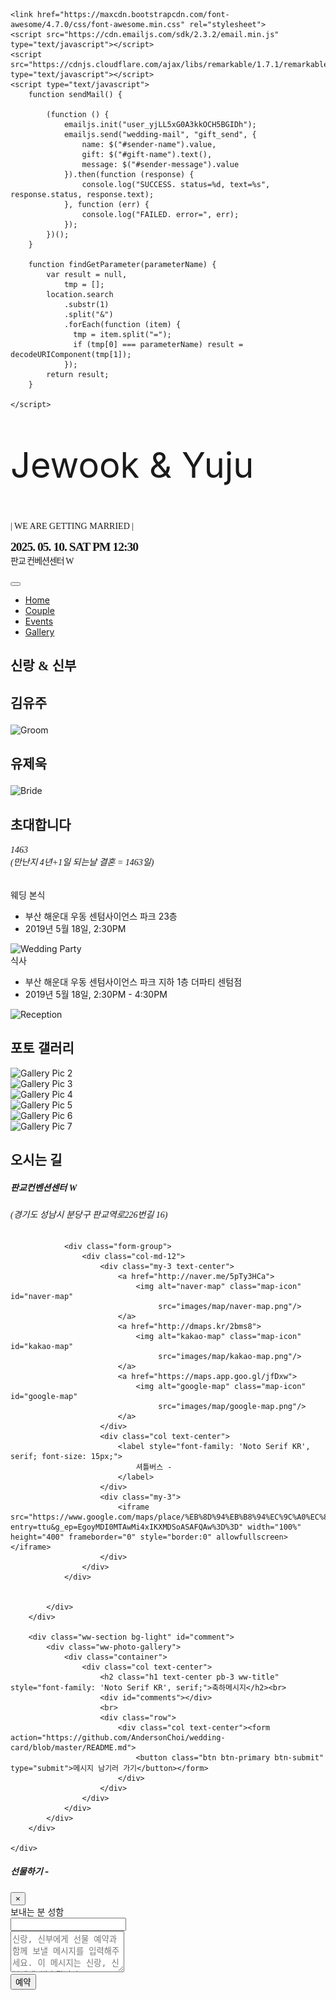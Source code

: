 <html lang="en-US">
<head>
    <meta charset="UTF-8">
    <meta content="IE=edge" http-equiv="X-UA-Compatible">
    <meta content="width=device-width, initial-scale=1" name="viewport">
    <title>유제욱과 김유주의 결혼식</title>
    <meta content="유제욱과 김유주의 결혼식에 와서 축하해주세요~!" name="description"/>
    <meta property="og:image" content="images/pic2.jpeg">
    <meta property="fb:app_id" content="781066922265598" />
    <meta property="fb:admins" content="Choi.Anderson"/>
    <link href="images/favicon/apple-touch-icon.png" rel="apple-touch-icon" sizes="180x180">
    <link href="images/favicon/favicon-32x32.png" rel="icon" sizes="32x32" type="image/png">
    <link href="images/favicon/favicon-16x16.png" rel="icon" sizes="16x16" type="image/png">
    <link href="https://fonts.googleapis.com/css?family=Dosis:400,500" rel="stylesheet">
    <link href="https://fonts.googleapis.com/css?family=Great+Vibes" rel="stylesheet">
    <link href="css/ekko-lightbox.css" rel="stylesheet">
    <link href="styles/main.css" rel="stylesheet">
    <link href="https://fonts.googleapis.com/css?family=Gamja+Flower|Gugi|Noto+Serif+KR|Stylish|Sunflower:300"
          rel="stylesheet">
    <script src="https://code.jquery.com/jquery-2.2.1.js"></script>


    <link href="https://maxcdn.bootstrapcdn.com/font-awesome/4.7.0/css/font-awesome.min.css" rel="stylesheet">
    <script src="https://cdn.emailjs.com/sdk/2.3.2/email.min.js" type="text/javascript"></script>
    <script src="https://cdnjs.cloudflare.com/ajax/libs/remarkable/1.7.1/remarkable.js" type="text/javascript"></script>
    <script type="text/javascript">
        function sendMail() {

            (function () {
                emailjs.init("user_yjLL5xG0A3kkOCH5BGIDh");
                emailjs.send("wedding-mail", "gift_send", {
                    name: $("#sender-name").value,
                    gift: $("#gift-name").text(),
                    message: $("#sender-message").value
                }).then(function (response) {
                    console.log("SUCCESS. status=%d, text=%s", response.status, response.text);
                }, function (err) {
                    console.log("FAILED. error=", err);
                });
            })();
        }

        function findGetParameter(parameterName) {
            var result = null,
                tmp = [];
            location.search
                .substr(1)
                .split("&")
                .forEach(function (item) {
                  tmp = item.split("=");
                  if (tmp[0] === parameterName) result = decodeURIComponent(tmp[1]);
                });
            return result;
        }

    </script>
</head>

<body id="top">
<header></header>
<div id="fb-root"></div>
<script async defer crossorigin="anonymous" src="https://connect.facebook.net/ko_KR/sdk.js#xfbml=1&version=v3.2"></script>
<div class="page-content">
    <div class="div">
        <div class="ww-home-page" id="home">
            <div class="ww-wedding-announcement d-flex align-items-center justify-content-start">
                <div class="container ww-announcement-container">
                    <p class="ww-couple-name ww-title" style="font-size:4.0em">Jewook & Yuju</p>
                    <p class="h2 mt-5 ww-title" style="font-family: 'Gugi', cursive; font-size:1.0em">
                        | WE ARE GETTING MARRIED |
                    </p>
                    <p class="h2 mt-5 ww-title"
                       style="font-family: 'Noto Serif KR', serif; font-size:1.0em; letter-spacing:-1px">
                        <b style="font-size:1.4em;">2025. 05. 10. SAT PM 12:30</b>
                        <br>판교 컨베션센터 W
                    </p>
                </div>
            </div>
        </div>
        <div class="ww-nav-bar sticky-top bg-light">
            <nav class="navbar navbar-expand-lg navbar-light">
                <div class="container">
                    <button aria-controls="ww-navbarNav" aria-expanded="false" aria-label="Toggle navigation"
                            class="navbar-toggler"
                            data-target="#ww-navbarNav" data-toggle="collapse" type="button">
                        <span class="navbar-toggler-icon"></span>
                    </button>
                    <div class="collapse navbar-collapse text-uppercase" id="ww-navbarNav">
                        <ul class="navbar-nav ml-auto">
                            <li class="nav-item"><a class="nav-link smooth-scroll" href="#home">Home</a></li>
                            <li class="nav-item"><a class="nav-link smooth-scroll" href="#couple">Couple</a></li>
                            <li class="nav-item"><a class="nav-link smooth-scroll" href="#events">Events</a></li>
                            <li class="nav-item"><a class="nav-link smooth-scroll" href="#gallery">Gallery</a></li>
                        </ul>
                    </div>
                </div>
            </nav>
        </div>
        <div class="ww-section" id="couple">
            <div class="container">
                <h2 class="h1 text-center pb-3 ww-title" style="font-family: 'Noto Serif KR', serif;">신랑 & 신부</h2>
                <div class="row text-center">
                    <div class="col-md-6">
                        <div class="mt-3">
                            <h3 class="h2 ww-title" style="font-family: 'Sunflower', sans-serif; font-size:1.5em">
                                김유주</h3>
                            <img alt="Groom" class="img-fluid" src=""/>
                        </div>
                    </div>
                    <div class="col-md-6">
                        <div class="mt-3">
                            <h3 class="h2 ww-title" style="font-family: 'Sunflower', sans-serif; font-size:1.5em">
                                유제욱</h3>
                            <img alt="Bride" class="img-fluid" src=""/>
                        </div>
                    </div>
                </div>
            </div>
        </div>
        <div class="ww-section bg-light" id="events">
            <div class="container ww-wedding-event">
                <h2 class="h1 text-center pb-3 ww-title" style="font-family: 'Noto Serif KR', serif;">초대합니다</h2>
                    <div class="col text-center mb-5">
                        <h6 style="font-family: 'Noto Serif KR', serif;">
                            1463<br>
                            (만난지 4년+1일 되는날 결혼 = 1463일)
                        </h6>
                    </div>
                <div class="row">
                    <div class="col-md-7 col-sm-12">
                        <div class="my-3">
                            <div class="h4">웨딩 본식</div>
                            <ul>
                                <li>
                                    <i class="text-muted fas fa-map-marker-alt"></i>
                                    <span class="pl-2 text-muted">부산 해운대 우동 센텀사이언스 파크 23층</span>
                                </li>
                                <li class="pt-2">
                                    <i class="text-muted far fa-calendar-alt"></i>
                                    <span class="pl-2 text-muted">2019년 5월 18일, 2:30PM</span>
                                </li>
                            </ul>
                        </div>
                    </div>
                    <div class="col-md-5 col-sm-12">
                        <div class="my-3">
                            <img alt="Wedding Party" class="img-fluid" src=""/>
                        </div>
                    </div>
                </div>
                <div class="row">
                    <div class="col-md-7 col-sm-12">
                        <div class="my-3">
                            <div class="h4">식사</div>
                            <ul>
                                <li>
                                    <i class="text-muted fas fa-map-marker-alt "></i>
                                    <span class="pl-2 text-muted">부산 해운대 우동 센텀사이언스 파크 지하 1층 더파티 센텀점</span>
                                </li>
                                <li class="pt-2">
                                    <i class="text-muted far fa-calendar-alt "></i>
                                    <span class="pl-2 text-muted">2019년 5월 18일, 2:30PM - 4:30PM</span>
                                </li>
                            </ul>
                        </div>
                    </div>
                    <div class="col-md-5 col-sm-12">
                        <div class="my-3"><img alt="Reception" class="img-fluid" src=""/></div>
                    </div>
                </div>
            </div>
        </div>
        <div class="ww-section" id="gallery">
            <div class="ww-photo-gallery">
                <div class="container">
                    <h2 class="h1 text-center pb-3 ww-title" style="font-family: 'Noto Serif KR', serif;">포토 갤러리</h2>
                    <div class="ww-gallery">
                        <div class="card-columns">
                            <div class="card" data-groups="[&quot;party&quot;,&quot;wedding&quot;]">
                                <a data-gallery="ww-gallery" data-toggle="lightbox">
                                    <img alt="Gallery Pic 2" class="img-fluid" src=""/>
                                </a>
                            </div>
                            <div class="card" data-groups="[&quot;vacation&quot;]">
                                <a data-gallery="ww-gallery" data-toggle="lightbox">
                                    <img alt="Gallery Pic 3" class="img-fluid" src=""/>
                                </a>
                            </div>
                            <div class="card" data-groups="[&quot;party&quot;,&quot;vacation&quot;]">
                                <a data-gallery="ww-gallery" data-toggle="lightbox">
                                    <img alt="Gallery Pic 4" class="img-fluid" src=""/>
                                </a>
                            </div>
                            <div class="card" data-groups="[&quot;vacation&quot;]">
                                <a data-gallery="ww-gallery" data-toggle="lightbox">
                                    <img alt="Gallery Pic 5" class="img-fluid" src=""/>
                                </a>
                            </div>
                            <div class="card"
                                 data-groups="[&quot;wedding&quot;,&quot;ceremony&quot;,&quot;party&quot;]">
                                <a data-gallery="ww-gallery" data-toggle="lightbox">
                                    <img alt="Gallery Pic 6" class="img-fluid" src=""/>
                                </a>
                            </div>
                            <div class="card" data-groups="[&quot;vacation&quot;]">
                                <a data-gallery="ww-gallery" data-toggle="lightbox">
                                    <img alt="Gallery Pic 7" class="img-fluid" src=""/>
                                </a>
                            </div>
                        </div>
                    </div>
                </div>
            </div>
        </div>
        <div class="ww-section ww-rsvp-detail" id="map">
            <div class="container">
                <div class="col text-center">
                    <h2 class="h1 text-center pb-3 ww-title" style="font-family: 'Noto Serif KR', serif;">오시는 길</h2>
                    <div>
                        <h5 style="font-family: 'Noto Serif KR', serif;">판교컨벤션센터 W</h5>
                        <h6 style="font-family: 'Noto Serif KR', serif;">(경기도 성남시 분당구 판교역로226번길 16)</h6>
                    </div>
                </div>

                <div class="form-group">
                    <div class="col-md-12">
                        <div class="my-3 text-center">
                            <a href="http://naver.me/5pTy3HCa">
                                <img alt="naver-map" class="map-icon" id="naver-map"
                                     src="images/map/naver-map.png"/>
                            </a>
                            <a href="http://dmaps.kr/2bms8">
                                <img alt="kakao-map" class="map-icon" id="kakao-map"
                                     src="images/map/kakao-map.png"/>
                            </a>
                            <a href="https://maps.app.goo.gl/jfDxw">
                                <img alt="google-map" class="map-icon" id="google-map"
                                     src="images/map/google-map.png"/>
                            </a>
                        </div>
                        <div class="col text-center">
                            <label style="font-family: 'Noto Serif KR', serif; font-size: 15px;">
                                셔틀버스 - 
                            </label>
                        </div>
                        <div class="my-3">
                            <iframe src="https://www.google.com/maps/place/%EB%8D%94%EB%B8%94%EC%9C%A0%EC%8A%A4%ED%80%98%EC%96%B4%EC%BB%A8%EB%B2%A4%EC%85%98/data=!4m6!3m5!1s0x357ca7e540109215:0x192fc7c81979cbac!8m2!3d37.4005556!4d127.1113889!16s%2Fg%2F11bw5w3lfd?entry=ttu&g_ep=EgoyMDI0MTAwMi4xIKXMDSoASAFQAw%3D%3D" width="100%" height="400" frameborder="0" style="border:0" allowfullscreen></iframe>
                        </div>
                    </div>
                </div>


            </div>
        </div>

        <div class="ww-section bg-light" id="comment">
            <div class="ww-photo-gallery">
                <div class="container">
                    <div class="col text-center">
                        <h2 class="h1 text-center pb-3 ww-title" style="font-family: 'Noto Serif KR', serif;">축하메시지</h2><br>
                        <div id="comments"></div>
                        <br>
                        <div class="row">
                            <div class="col text-center"><form action="https://github.com/AndersonChoi/wedding-card/blob/master/README.md">
                                <button class="btn btn-primary btn-submit" type="submit">메시지 남기러 가기</button></form>
                            </div>
                        </div>
                    </div>
                </div>
            </div>
        </div>

    </div>
</div>
</div>
<div aria-hidden="true" aria-labelledby="exampleModalLabel" class="modal fade" id="giftMailModal" role="dialog"
     tabindex="-1">
    <div class="modal-dialog modal-dialog-centered" role="document">
        <div class="modal-content">
            <div class="modal-header">
                <h5 class="modal-title" id="exampleModalLongTitle">선물하기 - <span id="gift-name"></span></h5>
                <button aria-label="Close" class="close" data-dismiss="modal" type="button">
                    <span aria-hidden="true">&times;</span>
                </button>
            </div>
            <div class="modal-body">
                <div class="input-group mb-3">
                    <div class="input-group-prepend">
                        <span class="input-group-text">보내는 분 성함</span>
                    </div>
                    <input aria-describedby="basic-addon3" class="form-control" id="sender-name" type="text">
                </div>
                <div class="input-group">
                    <textarea aria-label="With textarea" class="form-control" id="sender-message"
                              placeholder="신랑, 신부에게 선물 예약과 함께 보낼 메시지를 입력해주세요. 이 메시지는 신랑, 신부에게 발송됩니다." rows=4></textarea>
                </div>
            </div>
            <div class="modal-footer">
                <button class="btn btn-primary" id="reserveGiftButton" type="button">예약</button>
            </div>
        </div>
    </div>
</div>
<footer></footer>
<script src="https://code.jquery.com/jquery-3.3.1.js"></script>
<script src="https://cdnjs.cloudflare.com/ajax/libs/popper.js/1.12.9/umd/popper.min.js"></script>
<script src="https://maxcdn.bootstrapcdn.com/bootstrap/4.0.0/js/bootstrap.min.js"></script>
<script src="js/aos.js"></script>
<script src="js/parallax.min.js"></script>
<script src="js/ekko-lightbox.min.js"></script>
<script src="scripts/main.js"></script>

<div class="bottom_right"><i class="fa fa-arrow-up fa-2x" id="go-to-top"></i>
</div>

<div class="bottom_left">
    <audio id="player" src="mus.mp3"></audio>
    <div>
        <i class="fa fa-music fa-2x" onclick="document.getElementById('player').play()"></i>
    </div>
</div>

</body>
</html>
